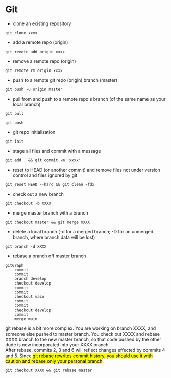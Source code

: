# Git
- clone an existing repository
<pre class="command-line"><code>git clone xxxx</code></pre>
- add a remote repo (origin)
<pre class="command-line"><code>git remote add origin xxxx</code></pre>
- remove a remote repo (origin)
<pre class="command-line"><code>git remote rm origin xxxx</code></pre>
- push to a remote git repo (origin) branch (master)
<pre class="command-line"><code>git push -u origin master</code></pre>
- pull from and push to a remote repo's branch (of the same name as your local branch)
<pre class="command-line"><code>git pull</code></pre>
<pre class="command-line"><code>git push</code></pre>
- git repo initialization
<pre class="command-line"><code>git init</code></pre>
- stage all files and commit with a message
<pre class="command-line"><code>git add . && git commit -m 'xxxx'</code></pre>
- reset to HEAD (or another commit) and remove files not under version control and files ignored by git 
<pre class="command-line"><code>git reset HEAD --hard && git clean -fdx</code></pre>
- check out a new branch
<pre class="command-line"><code>git checkout -b XXXX</code></pre>
- merge master branch with a branch
<pre class="command-line"><code>git checkout master && git merge XXXX</code></pre>
- delete a local branch (-d for a merged branch; -D for an unmerged branch, where branch data will be lost)
<pre class="command-line"><code>git branch -d XXXX</code></pre>
- rebase a branch off master branch<br>
```mermaid
gitGraph
	commit
	commit
	branch develop
	checkout develop
	commit
	commit
	checkout main
	commit
	commit
	checkout develop
	commit
	merge main
```
git rebase is a bit more complex. You are working on branch XXXX, and someone else pushed to master branch. You check out XXXX and rebase XXXX branch to the new master branch, so that code pushed by the other dude is now incorporated into your XXXX branch.<br>
After rebase, commits 2, 3 and 6 will reflect changes effected by commits 4 and 5. Since <mark>git rebase rewrites commit history, you should use it with caution and rebase only your personal branch</mark>.
<pre class="command-line"><code>git checkout XXXX && git rebase master</code></pre>





